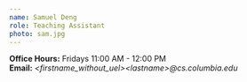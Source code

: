 ```yaml
---
name: Samuel Deng
role: Teaching Assistant
photo: sam.jpg
---
```


**Office Hours:** Fridays 11:00 AM - 12:00 PM  
**Email:** *\<firstname_without_uel\>\<lastname\>@cs.columbia.edu*
